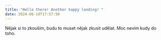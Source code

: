 ```yaml
---
title: "Hello there! Another happy landing! "
date: 2024-06-10T17:57:50
---
```


Nějak si to zkouším, budu to muset nějak zkusit udělat. Moc nevím kudy do toho. 
